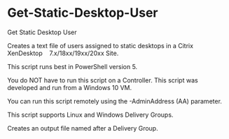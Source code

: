 # Get-Static-Desktop-User
Get Static Desktop User

Creates a text file of users assigned to static desktops in a Citrix XenDesktop    7.x/18xx/19xx/20xx Site.

This script runs best in PowerShell version 5.

You do NOT have to run this script on a Controller. This script was developed and run from a Windows 10 VM.

You can run this script remotely using the -AdminAddress (AA) parameter.

This script supports Linux and Windows Delivery Groups.

Creates an output file named after a Delivery Group.
